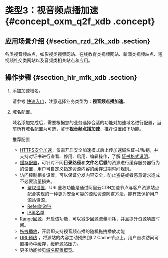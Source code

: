 # 类型3：视音频点播加速 {#concept_oxm_q2f_xdb .concept}

## 应用场景介绍 {#section_rzd_2fk_xdb .section}

各类视音频站点，如影视类视频网站、在线教育类视频网站、新闻类视频站点、短视频社交类网站以及音频类相关站点和应用。

## 操作步骤 {#section_hlr_mfk_xdb .section}

1.  添加加速域名。

    请参考 [快速入门](../cn.zh-CN/快速入门/快速入门.md#)，注意选择业务类型为：**视音频点播加速**。

2.  域名配置。

    域名添加完成后，需要根据您的业务选择合适的功能对加速域名进行配置，当前所有域名配置为可选，鉴于**视音频点播加速**，推荐设置如下功能。

    推荐配置

    -   [HTTPS安全加速](cn.zh-CN/用户指南/增值服务/HTTPS安全加速/HTTPS安全加速设置.md#)，仅需开启安全加速模式后上传加速域名证书/私钥，并支持对证书进行查看、停用、启用、编辑操作，了解 [证书格式说明](cn.zh-CN/用户指南/增值服务/HTTPS安全加速/证书格式说明.md#)。
    -   [缓存配置](cn.zh-CN/用户指南/节点缓存设置/缓存配置.md#)，可针对不同**目录路径**和**文件名后缀**的资源进行缓存服务器行为的设置，用户可自定义指定资源内容的缓存过期时间规则。
    -   访问控制相关设置，可以保证分发内容安全，防止盗链或者恶意请求造成不必要流量损失。
        -   [鉴权设置](cn.zh-CN/用户指南/访问控制设置/鉴权配置.md#)，URL鉴权功能是通过阿里云CDN加速节点与客户资源站点配合实现的一种更为安全可靠的源站资源防盗方法，能有效保护用户源站资源。
        -   [Refer防盗链](cn.zh-CN/用户指南/访问控制设置/防盗链.md#)
        -   [IP黑名单](cn.zh-CN/用户指南/访问控制设置/IP黑名单.md#)
    -   [Range回源](cn.zh-CN/用户指南/视频相关配置/range回源.md#)，开启该功能，可以减少回源流量消耗，并且提升资源响应时间。
    -   [拖拽播放](cn.zh-CN/用户指南/视频相关配置/拖拽播放.md#)，开启即支持视音频点播的随机拖拽播放功能
    -   [URL预热](cn.zh-CN/用户指南/刷新缓存.md#) ，将源站的内容主动预热到L2 Cache节点上，用户首次访问可直接命中缓存，缓解源站压力。
    -   更多功能参见[域名配置概览](cn.zh-CN/用户指南/CDN功能列表.md#)。

